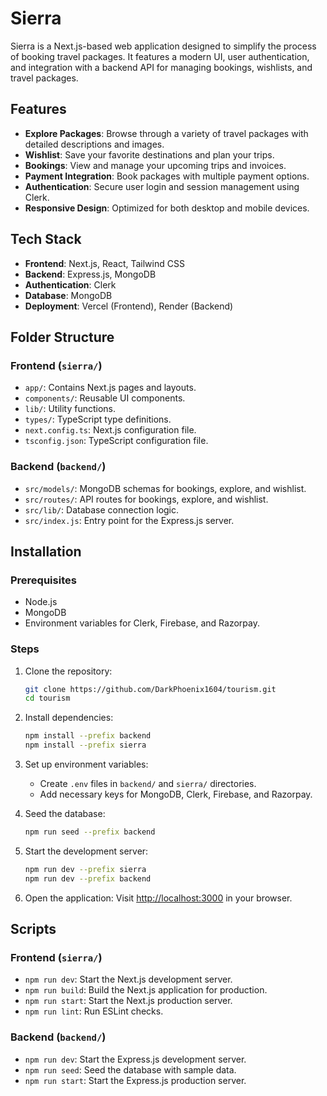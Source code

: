 # Sierra

Sierra is a Next.js-based web application designed to simplify the process of booking travel packages. It features a modern UI, user authentication, and integration with a backend API for managing bookings, wishlists, and travel packages.

## Features

- **Explore Packages**: Browse through a variety of travel packages with detailed descriptions and images.
- **Wishlist**: Save your favorite destinations and plan your trips.
- **Bookings**: View and manage your upcoming trips and invoices.
- **Payment Integration**: Book packages with multiple payment options.
- **Authentication**: Secure user login and session management using Clerk.
- **Responsive Design**: Optimized for both desktop and mobile devices.

## Tech Stack

- **Frontend**: Next.js, React, Tailwind CSS
- **Backend**: Express.js, MongoDB
- **Authentication**: Clerk
- **Database**: MongoDB
- **Deployment**: Vercel (Frontend), Render (Backend)

## Folder Structure

### Frontend (`sierra/`)
- `app/`: Contains Next.js pages and layouts.
- `components/`: Reusable UI components.
- `lib/`: Utility functions.
- `types/`: TypeScript type definitions.
- `next.config.ts`: Next.js configuration file.
- `tsconfig.json`: TypeScript configuration file.

### Backend (`backend/`)
- `src/models/`: MongoDB schemas for bookings, explore, and wishlist.
- `src/routes/`: API routes for bookings, explore, and wishlist.
- `src/lib/`: Database connection logic.
- `src/index.js`: Entry point for the Express.js server.

## Installation

### Prerequisites
- Node.js
- MongoDB
- Environment variables for Clerk, Firebase, and Razorpay.

### Steps
1. Clone the repository:
   ```bash
   git clone https://github.com/DarkPhoenix1604/tourism.git
   cd tourism
   ```

2. Install dependencies:
   ```bash
   npm install --prefix backend
   npm install --prefix sierra
   ```

3. Set up environment variables:
   - Create `.env` files in `backend/` and `sierra/` directories.
   - Add necessary keys for MongoDB, Clerk, Firebase, and Razorpay.

4. Seed the database:
   ```bash
   npm run seed --prefix backend
   ```

5. Start the development server:
   ```bash
   npm run dev --prefix sierra
   npm run dev --prefix backend
   ```

6. Open the application:
   Visit [http://localhost:3000](http://localhost:3000) in your browser.

## Scripts

### Frontend (`sierra/`)
- `npm run dev`: Start the Next.js development server.
- `npm run build`: Build the Next.js application for production.
- `npm run start`: Start the Next.js production server.
- `npm run lint`: Run ESLint checks.

### Backend (`backend/`)
- `npm run dev`: Start the Express.js development server.
- `npm run seed`: Seed the database with sample data.
- `npm run start`: Start the Express.js production server.